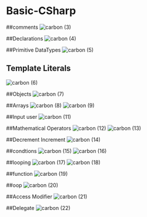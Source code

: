 # Basic-CSharp

##comments
![carbon (3)](https://github.com/user-attachments/assets/abc88fde-3dfe-40d7-ac02-d97ce0b22c70)

##Declarations 
![carbon (4)](https://github.com/user-attachments/assets/d66aabe0-cb7d-47b1-b51e-e887f895880d)

##Primitive DataTypes
![carbon (5)](https://github.com/user-attachments/assets/6f3b95f5-84c1-4092-bb09-b4bc8a496ccc)

## Template Literals
![carbon (6)](https://github.com/user-attachments/assets/b165c876-2d87-497b-b9fc-55b22b3d41a9)

##Objects
![carbon (7)](https://github.com/user-attachments/assets/ff98869b-a622-4a0e-b047-c28fc8fb284b)

##Arrays
![carbon (8)](https://github.com/user-attachments/assets/22c80cbd-505d-4fa7-95c4-8c27404576e9)
![carbon (9)](https://github.com/user-attachments/assets/513c2532-8298-4fd8-8b73-c04a267e8d00)

##Input user
![carbon (11)](https://github.com/user-attachments/assets/27610e6f-9162-4adb-abc6-3674c907268e)

##Mathematical Operators
![carbon (12)](https://github.com/user-attachments/assets/01f4699d-ade5-4d6f-b23e-275784c776bb)
![carbon (13)](https://github.com/user-attachments/assets/1356ed62-7e4b-4d9a-90dd-dc97b4d5aa1c)

##Decrement Increment
![carbon (14)](https://github.com/user-attachments/assets/73b4d0c0-c8cd-4dfe-acc0-26723ac14d51)

##condtions
![carbon (15)](https://github.com/user-attachments/assets/9ca87953-f289-45d2-beea-616af31b5108)
![carbon (16)](https://github.com/user-attachments/assets/1ec32ba4-4774-4b53-9641-13e0b7dfecc6)

##looping
![carbon (17)](https://github.com/user-attachments/assets/d1507194-e02e-4237-b19a-481cff055c17)
![carbon (18)](https://github.com/user-attachments/assets/53ca58f3-9caf-4a35-aaab-e75f9f2616f9)

##function
![carbon (19)](https://github.com/user-attachments/assets/ba62dbe1-9759-4a7f-a57e-571b80eb67c0)

##oop
![carbon (20)](https://github.com/user-attachments/assets/9b43b6b5-b105-4f33-aafa-0aa27635a1b6)

##Access Modifier
![carbon (21)](https://github.com/user-attachments/assets/525ba429-ac8e-4dd5-a189-7e4c83a48785)

##Delegate 
![carbon (22)](https://github.com/user-attachments/assets/091e1632-ba2e-4b81-a19d-bdd594222710)








